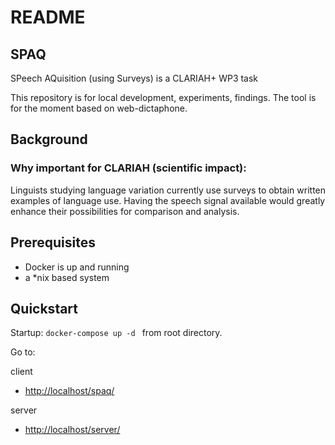 # README 

## SPAQ

SPeech AQuisition (using Surveys) is a CLARIAH+ WP3 task

This repository is for local development, experiments, findings.
The tool is for the moment based on web-dictaphone.

## Background

### Why important for CLARIAH (scientific impact):

Linguists studying language variation currently use surveys to obtain written examples of language use. Having the speech signal available would greatly enhance their possibilities for comparison and analysis.

## Prerequisites

* Docker is up and running
* a *nix based system

## Quickstart

Startup:  ```docker-compose up -d ``` from root directory.

Go to:

client
*    <http://localhost/spaq/>

server
*    <http://localhost/server/>

    
    


